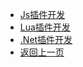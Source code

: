 - [Js插件开发](zh_CN/Develop/JS.md)
- [Lua插件开发](zh_CN/Develop/LUA.md)
- [.Net插件开发](zh_CN/Develop/NET.md)
- [返回上一页](zh_CN/)
